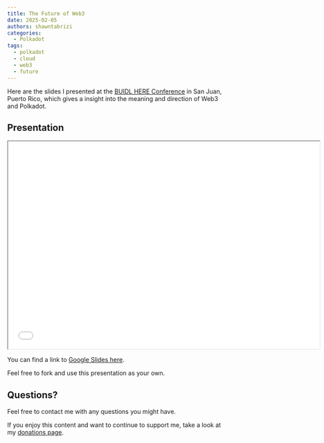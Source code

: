 ```yaml
---
title: The Future of Web3
date: 2025-02-05
authors: shawntabrizi
categories:
  - Polkadot
tags:
  - polkadot
  - cloud
  - web3
  - future
---
```


Here are the slides I presented at the [BUIDL HERE Conference](https://www.prblockchain.org/buidl-here-2025/) in San Juan, Puerto Rico, which gives a insight into the meaning and direction of Web3 and Polkadot.

## Presentation

<iframe src="/assets/presentations/the-future-of-web3.pdf" width="720px" height="480px"></iframe>

You can find a link to [Google Slides here](https://docs.google.com/presentation/d/1nPDGVwVOMpdo103jitZjKx2tD-F54h4W4c7tqdV7h44/edit?usp=sharing).

Feel free to fork and use this presentation as your own.

## Questions?

Feel free to contact me with any questions you might have.

If you enjoy this content and want to continue to support me, take a look at my [donations page](https://shawntabrizi.com/donate/).
